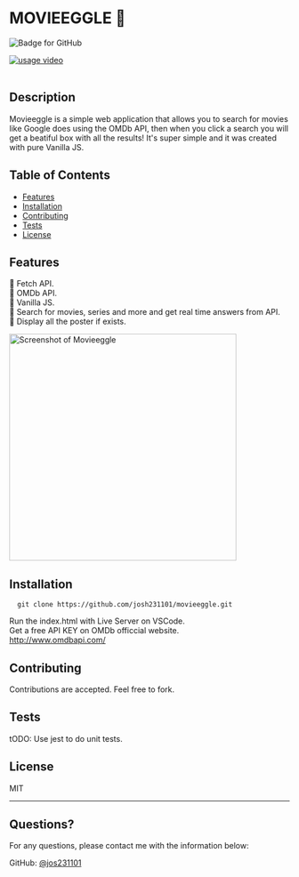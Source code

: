  # MOVIEEGGLE :movie_camera:
![Badge for GitHub](https://img.shields.io/github/languages/top/jordanwhunter/readme-generator?style=flat&logo=appveyor) 

[![usage video](readme-generator-tutorial.gif)](https://drive.google.com/file/d/1232DaxI1sQnfvQHYwUyXUkJJIgingyUw/view?usp=sharing "Click Me!")<br><br>
  


  ## Description 
  
  Movieeggle is a simple web application that allows you to search for movies like Google does using the OMDb API, then when you click a search you will get a beatiful box with all the results! It's super simple and it was created with pure Vanilla JS.


  ## Table of Contents
  * [Features](#features)
  * [Installation](#installation)
  * [Contributing](#contributing)
  * [Tests](#tests)
  * [License](#license)
  

  ## Features
:movie_camera: Fetch API.<br>
:movie_camera: OMDb API.<br>
:movie_camera: Vanilla JS.<br>
:movie_camera: Search for movies, series and more and get real time answers from API.<br>
:movie_camera: Display all the poster if exists.<br>

<img width="408" alt="Screenshot of Movieeggle" src="https://i.ibb.co/zVMXJd1/Screenshot-from-2021-03-03-13-48-45.png">

  ## Installation
  
  
  ```
    git clone https://github.com/josh231101/movieeggle.git
  ```

  Run the index.html with Live Server on VSCode.<br>
  Get a free API KEY on OMDb officcial website.<br>
  http://www.omdbapi.com/ 
  
  ## Contributing
  
  
  Contributions are accepted. Feel free to fork.
  
  ## Tests
  
  
  tODO: Use jest to do unit tests.
  
  ## License
  
  MIT
  
  ---
  
  ## Questions?
  
  For any questions, please contact me with the information below:
 
  GitHub: [@jos231101](https://api.github.com/users/jos231101)
  
